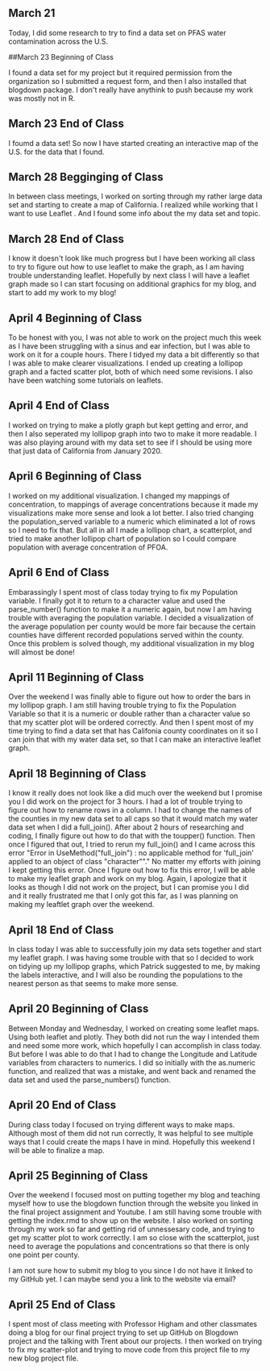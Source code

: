 ## March 21

Today, I did some research to try to find a data set on PFAS water contamination across the U.S.

##March 23 Beginning of Class

I found a data set for my project but it required permission from the organization so I submitted a request form, and then I also installed that blogdown package. I don't really have anythink to push because my work was mostly not in R.

## March 23 End of Class

I foumd a data set! So now I have started creating an interactive map of the U.S. for the data that I found. 

## March 28 Begginging of Class

In between class meetings, I worked on sorting through my rather large data set and starting to create a map of California. I realized while working that I want to use Leaflet . And I found some info about the my data set and topic.

## March 28 End of Class

I know it doesn't look like much progress but I have been working all class to try to figure out how to use leaflet to make the graph, as I am having trouble understanding leaflet. Hopefully by next class I will have a leaflet graph made so I can start focusing on additional graphics for my blog, and start to add my work to my blog! 

## April 4 Beginning of Class 

To be honest with you, I was not able to work on the project much this week as I have been struggling with a sinus and ear infection, but I was able to work on it for a couple hours. There I tidyed my data a bit differently so that I was able to make clearer visualizations. I ended up creating a lollipop graph and a facted scatter plot, both of which need some revisions. I also have been watching some tutorials on leaflets.

## April 4 End of Class

I worked on trying to make a plotly graph but kept getting and error, and then I also seperated my lollipop graph into two to make it more readable. I was also playing around with my data set to see if I should be using more that just data of California from January 2020.

## April 6 Beginning of Class

I worked on my additional visualization. I changed my mappings of concentration, to mappings of average concentrations because it made my visualizations make more sense and look a lot better. I also tried changing the population_served variable to a numeric which eliminated a lot of rows so I need to fix that. But all in all I made a lollipop chart, a scatterplot, and tried to make another lollipop chart of population so I could compare population with average concentration of PFOA.

## April 6 End of Class

Embarassingly I spent most of class today trying to fix my Population variable. I finally got it to return to a character value and used the parse_number() function to make it a numeric again, but now I am having trouble with averaging the population variable. I decided a visualization of the average population per county would be more fair because the certain counties have different recorded populations served within the county. Once this problem is solved though, my additional visualization in my blog will almost be done!

## April 11 Beginning of Class

Over the weekend I was finally able to figure out how to order the bars in my lollipop graph. I am still having trouble trying to fix the Population Variable so that it is a numeric or double rather than a character value so that my scatter plot will be ordered correctly. And then I spent most of my time trying to find a data set that has Califonia county coordinates on it so I can join that with my water data set, so that I can make an interactive leaflet graph.

## April 18 Beginning of Class

I know it really does not look like a did much over the weekend but I promise you I did work on the project for 3 hours. I had a lot of trouble trying to figure out how to rename rows in a column. I had to change the names of the counties in my new data set to all caps so that it would match my water data set when I did a full_join(). After about 2 hours of researching and coding, I finally figure out how to do that with the toupper() function. Then once I figured that out, I tried to rerun my full_join() and I came across this error "Error in UseMethod("full_join") : no applicable method for 'full_join' applied to an object of class "character""." No matter my efforts with joining I kept getting this error. Once I figure out how to fix this error, I will be able to make my leaflet graph and work on my blog. Again, I apologize that it looks as though I did not work on the project, but I can promise you I did and it really frustrated me that I only got this far, as I was planning on making my leaftlet graph over the weekend.

## April 18 End of Class

In class today I was able to successfully join my data sets together and start my leaflet graph. I was having some trouble with that so I decided to work on tidying up my lollipop graphs, which Patrick suggested to me, by making the labels interactive, and I will also be rounding the populations to the nearest person as that seems to make more sense.

## April 20 Beginning of Class

Between Monday and Wednesday, I worked on creating some leaflet maps. Using both leaflet and plotly. They both did not run the way I intended them and need some more work, which hopefully I can accomplish in class today. But before I was able to do that I had to change the Longitude and Latitude variables from characters to numerics. I did so initially with the as.numeric function, and realized that was a mistake, and went back and renamed the data set and used the parse_numbers() function.

## April 20 End of Class

During class today I focused on trying different ways to make maps. Although most of them did not run correctly, It was helpful to see multiple ways that I could create the maps I have in mind. Hopefully this weekend I will be able to finalize a map.

## April 25 Beginning of Class 

Over the weekend I focused most on putting together my blog and teaching myself how to use the blogdown function through the website you linked in the final project assignment and Youtube. I am still having some trouble with getting the index.rmd to show up on the website. I also worked on sorting through my work so far and getting rid of unnessesary code, and trying to get my scatter plot to work correctly. I am so close with the scatterplot, just need to average the populations and concentrations so that there is only one point per county. 

I am not sure how to submit my blog to you since I do not have it linked to my GitHub yet. I can maybe send you a link to the website via email?

## April 25 End of Class

I spent most of class meeting with Professor Higham and other classmates doing a blog for our final project trying to set up GitHub on Blogdown project and the talking with Trent about our projects. I then worked on trying to fix my scatter-plot and trying to move code from this project file to my new blog project file. 